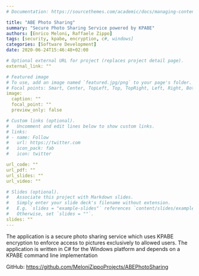 ```yaml
---
# Documentation: https://sourcethemes.com/academic/docs/managing-content/

title: "ABE Photo Sharing"
summary: "Secure Photo Sharing Service powered by KPABE"
authors: [Enrico Meloni, Raffaele Zippo]
tags: [security, kpabe, encryption, c#, windows]
categories: [Software Development]
date: 2020-06-24T15:46:48+02:00

# Optional external URL for project (replaces project detail page).
external_link: ""

# Featured image
# To use, add an image named `featured.jpg/png` to your page's folder.
# Focal points: Smart, Center, TopLeft, Top, TopRight, Left, Right, BottomLeft, Bottom, BottomRight.
image:
  caption: ""
  focal_point: ""
  preview_only: false

# Custom links (optional).
#   Uncomment and edit lines below to show custom links.
# links:
# - name: Follow
#   url: https://twitter.com
#   icon_pack: fab
#   icon: twitter

url_code: ""
url_pdf: ""
url_slides: ""
url_video: ""

# Slides (optional).
#   Associate this project with Markdown slides.
#   Simply enter your slide deck's filename without extension.
#   E.g. `slides = "example-slides"` references `content/slides/example-slides.md`.
#   Otherwise, set `slides = ""`.
slides: ""
---
```


The application is a secure photo sharing service which uses KPABE encryption to enforce access to pictures exclusively to allowed users. The application is written in C# for the Windows platform and depends on a KPABE command line implementation

GitHub: https://github.com/MeloniZippoProjects/ABEPhotoSharing